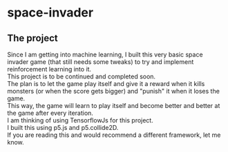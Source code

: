 # space-invader
## The project
Since I am getting into machine learning, I built this very basic space invader game (that still needs some tweaks) to try
and implement reinforcement learning into it.  
This project is to be continued and completed soon.  
The plan is to let the game play itself and give it a reward when it kills monsters (or when the score gets bigger) and 
"punish" it when it loses the game.  
This way, the game will learn to play itself and become better and better at the game after every iteration.  
I am thinking of using TensorflowJs for this project.  
I built this using p5.js and p5.collide2D.  
If you are reading this and would recommend a different framework, let me know.  
  

